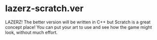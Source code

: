 # lazerz-scratch.ver
LAZERZ! The better version will be written in C++ but Scratch is a great concept place! 
You can put your art to use and see how the game might look, without much effort.
 
